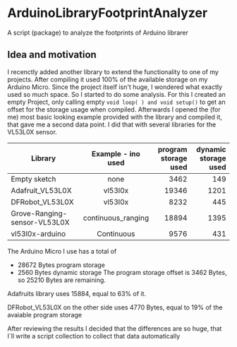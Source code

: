 # ArduinoLibraryFootprintAnalyzer
A script (package) to analyze the footprints of Arduino librarer


## Idea and motivation
I recenctly added another library to extend the functionality to one of my projects. After compiling it used 100% of the available storage on my Arduino Micro.
Since the project itself isn't huge, I wondered what exactly used so much space. 
So I started to do some analysis.
For this I created an empty Project, only calling empty ```void loop( ) and void setup()``` to get an offset for the storage usage when compiled.
Afterwards I opened the (for me) most basic looking example provided with the library and compiled it, that gave me a second data point.
I did that with several libraries for the VL53L0X sensor.


| Library        | Example - ino used           | program storage used  | dynamic storage used   |
| ------------- |:-------------:| -----:| -----:|
| Empty sketch      | none | 3462 |149 |
| Adafruit_VL53L0X      | vl53l0x | 19346 |1201 |
| DFRobot_VL53L0X      | vl53l0x      |   8232 |  445 |
| Grove-Ranging-sensor-VL53L0X | continuous_ranging      |    18894 |1395 |
| vl53l0x-arduino | Continuous      |    9576 |431 |

The Arduino Micro I use has a total of
- 28672 Bytes program storage
- 2560 Bytes dynamic storage
The program storage offset is 3462 Bytes, so 25210 Bytes are remaining.

Adafruits library uses 15884, equal to 63% of it.

DFRobot_VL53L0X on the other side uses 4770 Bytes, equal to 19% of the avaiable program storage


After reviewing the results I decided that the differences are so huge, that I`ll write a script collection to collect that data automatically




